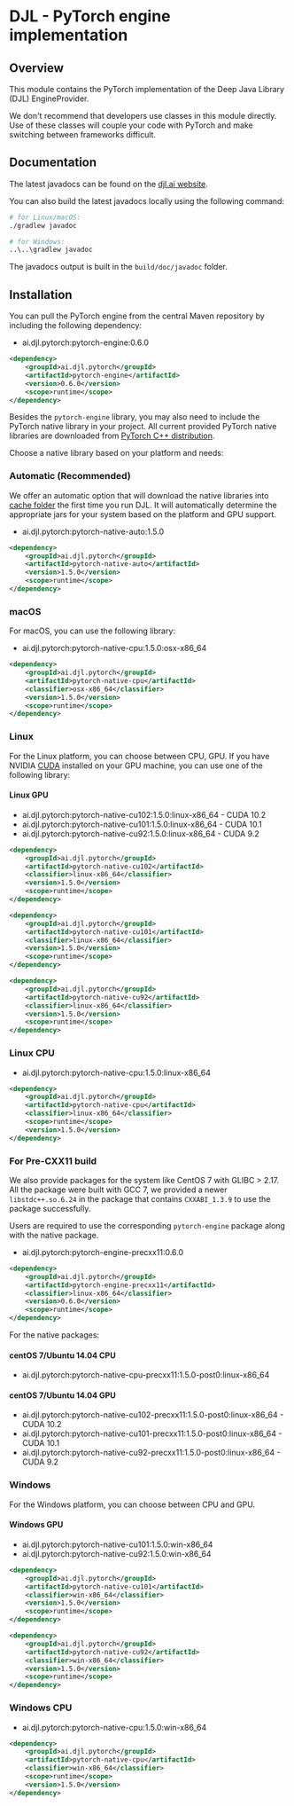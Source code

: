 # DJL - PyTorch engine implementation

## Overview
This module contains the PyTorch implementation of the Deep Java Library (DJL) EngineProvider.

We don't recommend that developers use classes in this module directly.
Use of these classes will couple your code with PyTorch and make switching between frameworks difficult.

## Documentation

The latest javadocs can be found on the [djl.ai website](https://javadoc.io/doc/ai.djl.pytorch/pytorch-engine/latest/index.html).

You can also build the latest javadocs locally using the following command:

```sh
# for Linux/macOS:
./gradlew javadoc

# for Windows:
..\..\gradlew javadoc
```
The javadocs output is built in the `build/doc/javadoc` folder.

## Installation
You can pull the PyTorch engine from the central Maven repository by including the following dependency:

- ai.djl.pytorch:pytorch-engine:0.6.0

```xml
<dependency>
    <groupId>ai.djl.pytorch</groupId>
    <artifactId>pytorch-engine</artifactId>
    <version>0.6.0</version>
    <scope>runtime</scope>
</dependency>
```
Besides the `pytorch-engine` library, you may also need to include the PyTorch native library in your project.
All current provided PyTorch native libraries are downloaded from [PyTorch C++ distribution](https://pytorch.org/get-started/locally/#start-locally).

Choose a native library based on your platform and needs:

### Automatic (Recommended)

We offer an automatic option that will download the native libraries into [cache folder](../../docs/development/cache_management.md) the first time you run DJL.
It will automatically determine the appropriate jars for your system based on the platform and GPU support.

- ai.djl.pytorch:pytorch-native-auto:1.5.0

```xml
<dependency>
    <groupId>ai.djl.pytorch</groupId>
    <artifactId>pytorch-native-auto</artifactId>
    <version>1.5.0</version>
    <scope>runtime</scope>
</dependency>
```

### macOS
For macOS, you can use the following library:

- ai.djl.pytorch:pytorch-native-cpu:1.5.0:osx-x86_64

```xml
<dependency>
    <groupId>ai.djl.pytorch</groupId>
    <artifactId>pytorch-native-cpu</artifactId>
    <classifier>osx-x86_64</classifier>
    <version>1.5.0</version>
    <scope>runtime</scope>
</dependency>
```

### Linux
For the Linux platform, you can choose between CPU, GPU. If you have NVIDIA [CUDA](https://en.wikipedia.org/wiki/CUDA)
installed on your GPU machine, you can use one of the following library:

#### Linux GPU

- ai.djl.pytorch:pytorch-native-cu102:1.5.0:linux-x86_64 - CUDA 10.2
- ai.djl.pytorch:pytorch-native-cu101:1.5.0:linux-x86_64 - CUDA 10.1
- ai.djl.pytorch:pytorch-native-cu92:1.5.0:linux-x86_64 - CUDA 9.2

```xml
<dependency>
    <groupId>ai.djl.pytorch</groupId>
    <artifactId>pytorch-native-cu102</artifactId>
    <classifier>linux-x86_64</classifier>
    <version>1.5.0</version>
    <scope>runtime</scope>
</dependency>
```

```xml
<dependency>
    <groupId>ai.djl.pytorch</groupId>
    <artifactId>pytorch-native-cu101</artifactId>
    <classifier>linux-x86_64</classifier>
    <version>1.5.0</version>
    <scope>runtime</scope>
</dependency>
```

```xml
<dependency>
    <groupId>ai.djl.pytorch</groupId>
    <artifactId>pytorch-native-cu92</artifactId>
    <classifier>linux-x86_64</classifier>
    <version>1.5.0</version>
    <scope>runtime</scope>
</dependency>
```

### Linux CPU

- ai.djl.pytorch:pytorch-native-cpu:1.5.0:linux-x86_64

```xml
<dependency>
    <groupId>ai.djl.pytorch</groupId>
    <artifactId>pytorch-native-cpu</artifactId>
    <classifier>linux-x86_64</classifier>
    <scope>runtime</scope>
    <version>1.5.0</version>
</dependency>
```

### For Pre-CXX11 build

We also provide packages for the system like CentOS 7 with GLIBC > 2.17.
All the package were built with GCC 7, we provided a newer `libstdc++.so.6.24` in the package that contains `CXXABI_1.3.9` to use the package successfully.

Users are required to use the corresponding `pytorch-engine` package along with the native package.

- ai.djl.pytorch:pytorch-engine-precxx11:0.6.0

```xml
<dependency>
    <groupId>ai.djl.pytorch</groupId>
    <artifactId>pytorch-engine-precxx11</artifactId>
    <classifier>linux-x86_64</classifier>
    <version>0.6.0</version>
    <scope>runtime</scope>
</dependency>
```

For the native packages:

#### centOS 7/Ubuntu 14.04 CPU

- ai.djl.pytorch:pytorch-native-cpu-precxx11:1.5.0-post0:linux-x86_64

#### centOS 7/Ubuntu 14.04 GPU

- ai.djl.pytorch:pytorch-native-cu102-precxx11:1.5.0-post0:linux-x86_64 - CUDA 10.2
- ai.djl.pytorch:pytorch-native-cu101-precxx11:1.5.0-post0:linux-x86_64 - CUDA 10.1
- ai.djl.pytorch:pytorch-native-cu92-precxx11:1.5.0-post0:linux-x86_64 - CUDA 9.2


### Windows

For the Windows platform, you can choose between CPU and GPU.

#### Windows GPU

- ai.djl.pytorch:pytorch-native-cu101:1.5.0:win-x86_64
- ai.djl.pytorch:pytorch-native-cu92:1.5.0:win-x86_64

```xml
<dependency>
    <groupId>ai.djl.pytorch</groupId>
    <artifactId>pytorch-native-cu101</artifactId>
    <classifier>win-x86_64</classifier>
    <version>1.5.0</version>
    <scope>runtime</scope>
</dependency>
```

```xml
<dependency>
    <groupId>ai.djl.pytorch</groupId>
    <artifactId>pytorch-native-cu92</artifactId>
    <classifier>win-x86_64</classifier>
    <version>1.5.0</version>
    <scope>runtime</scope>
</dependency>
```

### Windows CPU

- ai.djl.pytorch:pytorch-native-cpu:1.5.0:win-x86_64

```xml
<dependency>
    <groupId>ai.djl.pytorch</groupId>
    <artifactId>pytorch-native-cpu</artifactId>
    <classifier>win-x86_64</classifier>
    <scope>runtime</scope>
    <version>1.5.0</version>
</dependency>
```
